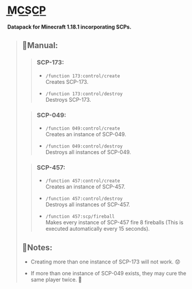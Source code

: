 # M͟C͟S͟C͟P͟

**Datapack for Minecraft 1.18.1 incorporating SCPs.**

>## 📙Manual:
>
>>### SCP-173:
>>
>>- `/function 173:control/create`  
>>Creates SCP-173.
>>
>>- `/function 173:control/destroy`  
>>Destroys SCP-173.
>
>>### SCP-049:
>>
>>- `/function 049:control/create`  
>>Creates an instance of SCP-049.
>>
>>- `/function 049:control/destroy`  
>>Destroys all instances of SCP-049.
>
>>### SCP-457:
>>
>>- `/function 457:control/create`  
>>Creates an instance of SCP-457.
>>
>>- `/function 457:control/destroy`  
>>Destroys all instances of SCP-457.
>>
>>- `/function 457:scp/fireball`  
>>Makes every instance of SCP-457 fire 8 fireballs (This is executed automatically every 15 seconds).
>
>## 📝Notes:
>
>- Creating more than one instance of SCP-173 will not work. 😟
>
>- If more than one instance of SCP-049 exists, they may cure the same player twice. 🤨